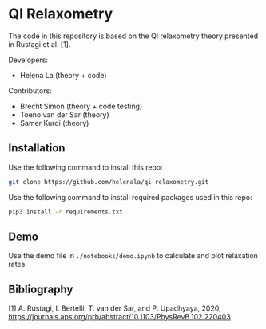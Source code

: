 # QI Relaxometry

The code in this repository is based on the QI relaxometry theory presented in Rustagi et al. [1].

Developers:

- Helena La (theory + code)

Contributors:

- Brecht Simon (theory + code testing)
- Toeno van der Sar (theory)
- Samer Kurdi (theory)

## Installation

Use the following command to install this repo:

```bash
git clone https://github.com/helenala/qi-relaxometry.git
```

Use the following command to install required packages used in this repo:

```bash
pip3 install -r requirements.txt
```

## Demo

Use the demo file in `./notebooks/demo.ipynb` to calculate and plot relaxation rates.

## Bibliography

[1] A. Rustagi, I. Bertelli, T. van der Sar, and P. Upadhyaya, 2020, https://journals.aps.org/prb/abstract/10.1103/PhysRevB.102.220403

